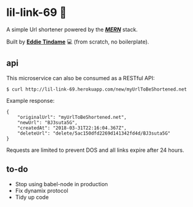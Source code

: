 # lil-link-69 🔮
A simple Url shortener powered by the ***[MERN](http://mern.oi/)*** stack.

Built by **[Eddie Tindame](http://eddietindame.github.io/)** 💻 (from scratch, no boilerplate).

## **api**
This microservice can also be consumed as a RESTful API:
```
$ curl http://lil-link-69.herokuapp.com/new/myUrlToBeShortened.net
```
Example response:
```
{
    "originalUrl": "myUrlToBeShortened.net",
    "newUrl": "BJ3suta5G",
    "createdAt": "2018-03-31T22:16:04.367Z",
    "deleteUrl": "delete/5ac150dfd2269d141342fd4d/BJ3suta5G"
}
```
Requests are limited to prevent DOS and all links expire after 24 hours.

## **to-do**
- Stop using babel-node in production
- Fix dynamix protocol
- Tidy up code
